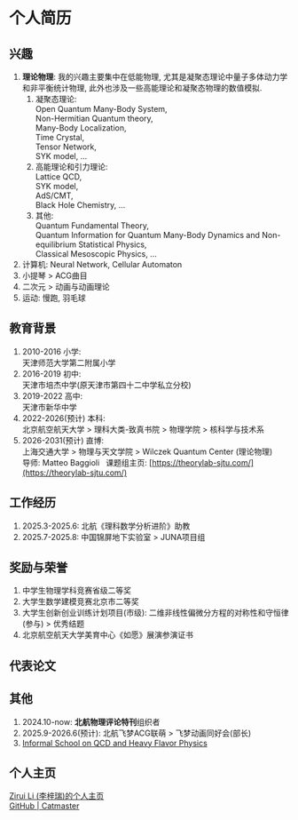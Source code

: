 # 个人简历
## 兴趣
1. **理论物理**: 我的兴趣主要集中在低能物理, 尤其是凝聚态理论中量子多体动力学和非平衡统计物理, 此外也涉及一些高能理论和凝聚态物理的数值模拟.
    1. 凝聚态理论: <br>Open Quantum Many-Body System, <br>Non-Hermitian Quantum theory, <br>Many-Body Localization, <br>Time Crystal, <br>Tensor Network, <br>SYK model, ...
    2. 高能理论和引力理论: <br>Lattice QCD, <br>SYK model, <br>AdS/CMT, <br>Black Hole Chemistry, ...
    3. 其他: <br>Quantum Fundamental Theory, <br>Quantum Information for Quantum Many-Body Dynamics and Non-equilibrium Statistical Physics, <br>Classical Mesoscopic Physics, ...
2. 计算机: Neural Network, Cellular Automaton
3. 小提琴 > ACG曲目
4. 二次元 > 动画与动画理论
5. 运动: 慢跑, 羽毛球

## 教育背景
1. 2010-2016 小学: <br>天津师范大学第二附属小学
2. 2016-2019 初中: <br>天津市培杰中学(原天津市第四十二中学私立分校)
3. 2019-2022 高中: <br>天津市新华中学
4. 2022-2026(预计) 本科: <br>北京航空航天大学 > 理科大类-致真书院 > 物理学院 > 核科学与技术系
5. 2026-2031(预计) 直博: <br>上海交通大学 > 物理与天文学院 > Wilczek Quantum Center (理论物理)<br>
导师: Matteo Baggioli &nbsp;&nbsp;课题组主页: [https://theorylab-sjtu.com/](https://theorylab-sjtu.com/)

## 工作经历
1. 2025.3-2025.6: 北航《理科数学分析进阶》助教
2. 2025.7-2025.8: 中国锦屏地下实验室 > JUNA项目组

## 奖励与荣誉
1. 中学生物理学科竞赛省级二等奖
2. 大学生数学建模竞赛北京市二等奖
3. 大学生创新创业训练计划项目(市级): 二维非线性偏微分方程的对称性和守恒律(参与) > 优秀结题
4. 北京航空航天大学美育中心《如愿》展演参演证书

## 代表论文

## 其他
1. 2024.10-now: **北航物理评论特刊**组织者
2. 2025.9-2026.6(预计): 北航飞梦ACG联萌 > 飞梦动画同好会(部长)
3. [Informal School on QCD and Heavy Flavor Physics](https://indico-tdli.sjtu.edu.cn/event/4091/)

## 个人主页
[Zirui Li (李梓瑞)的个人主页](https://ziruili-physics.github.io)<br>
[GitHub | Catmaster](https://github.com/ZiruiLi-physics)